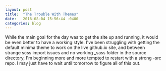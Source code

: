```yaml
---
layout: post
title:  "The Trouble With Themes"
date:   2016-08-04 15:56:44 -0400
categories: blog
---
```


While the main goal for the day was to get the site up and running, it would be even better to have a working style. I've been struggling with getting the default minima theme to work on the live github.io site, and between strange scss import issues and no working _sass folder in the source directory, I'm beginning more and more tempted to restart with a strong -src repo. I may just have to wait until tomorrow to figure all of this out.